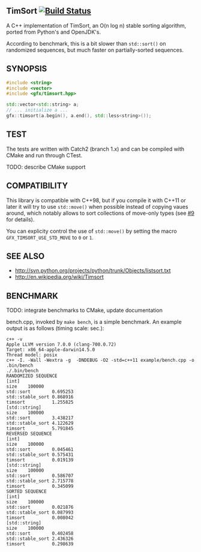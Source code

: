 ## TimSort [![Build Status](https://travis-ci.org/gfx/cpp-TimSort.svg?branch=master)](https://travis-ci.org/gfx/cpp-TimSort)

A C++ implementation of TimSort, an O(n log n) stable sorting algorithm, ported from Python's and OpenJDK's.

According to benchmark, this is a bit slower than `std::sort()` on randomized sequences, but much faster on partially-sorted sequences.

## SYNOPSIS

```cpp
#include <string>
#include <vector>
#include <gfx/timsort.hpp>

std::vector<std::string> a;
// ... initialize a ...
gfx::timsort(a.begin(), a.end(), std::less<string>());
```

## TEST

The tests are written with Catch2 (branch 1.x) and can be compiled with CMake and run through CTest.

TODO: describe CMake support

## COMPATIBILITY

This library is compatible with C++98, but if you compile it with C++11 or later it will try to use `std::move()`
when possible instead of copying vaues around, which notably allows to sort collections of move-only types (see
[#9](https://github.com/gfx/cpp-TimSort/pull/9) for details).

You can explicity control the use of `std::move()` by setting the macro `GFX_TIMSORT_USE_STD_MOVE` to `0` or `1`.

## SEE ALSO

* http://svn.python.org/projects/python/trunk/Objects/listsort.txt
* http://en.wikipedia.org/wiki/Timsort

## BENCHMARK

TODO: integrate benchmarks to CMake, update documentation

bench.cpp, invoked by `make bench`, is a simple benchmark.
An example output is as follows (timing scale: sec.):

    c++ -v
    Apple LLVM version 7.0.0 (clang-700.0.72)
    Target: x86_64-apple-darwin14.5.0
    Thread model: posix
    c++ -I. -Wall -Wextra -g  -DNDEBUG -O2 -std=c++11 example/bench.cpp -o .bin/bench
    ./.bin/bench
    RANDOMIZED SEQUENCE
    [int]
    size	100000
    std::sort        0.695253
    std::stable_sort 0.868916
    timsort          1.255825
    [std::string]
    size	100000
    std::sort        3.438217
    std::stable_sort 4.122629
    timsort          5.791845
    REVERSED SEQUENCE
    [int]
    size	100000
    std::sort        0.045461
    std::stable_sort 0.575431
    timsort          0.019139
    [std::string]
    size	100000
    std::sort        0.586707
    std::stable_sort 2.715778
    timsort          0.345099
    SORTED SEQUENCE
    [int]
    size	100000
    std::sort        0.021876
    std::stable_sort 0.087993
    timsort          0.008042
    [std::string]
    size	100000
    std::sort        0.402458
    std::stable_sort 2.436326
    timsort          0.298639
